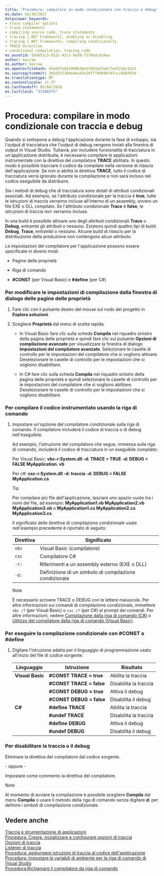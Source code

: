 ```yaml
---
title: 'Procedura: compilare in modo condizionale con traccia e debug'
ms.date: 03/30/2017
helpviewer_keywords:
- trace compiler options
- trace statements
- compiling source code, trace statements
- tracing [.NET Framework], enabling or disabling
- tracing [.NET Framework], compiling conditionally
- TRACE directive
- conditional compilation, tracing code
ms.assetid: 56d051c3-012c-42c1-9a58-7270edc624aa
author: mairaw
ms.author: mairaw
ms.openlocfilehash: 45e62fed53999636e23693ad7e61fedf21bc5423
ms.sourcegitcommit: 3d5d33f384eeba41b2dff79d096f47ccc8d8f03d
ms.translationtype: MT
ms.contentlocale: it-IT
ms.lasthandoff: 05/04/2018
ms.locfileid: "33390575"
---
```

# <a name="how-to-compile-conditionally-with-trace-and-debug"></a>Procedura: compilare in modo condizionale con traccia e debug
Quando si sottopone a debug l'applicazione durante la fase di sviluppo, sia l'output di tracciatura che l'output di debug vengono inviati alla finestra di output in Visual Studio. Tuttavia, per includere funzionalità di tracciatura in un'applicazione distribuita, è necessario compilare le applicazioni instrumentate con la direttiva del compilatore **TRACE** abilitata. In questo modo è possibile tracciare il codice da compilare nella versione di rilascio dell'applicazione. Se non si abilita la direttiva **TRACE**, tutto il codice di tracciatura verrà ignorato durante la compilazione e non sarà incluso nel codice eseguibile da distribuire.  
  
 Sia i metodi di debug che di tracciatura sono dotati di attributi condizionali associati. Ad esempio, se l'attributo condizionale per la traccia è **true**, tutte le istruzioni di traccia verranno incluse all'interno di un assembly, ovvero un file EXE o DLL compilato. Se l'attributo condizionale **Trace** è **false**, le istruzioni di traccia non verranno incluse.  
  
 In una build è possibile attivare uno degli attributi condizionali **Trace** o **Debug**, entrambi gli attributi o nessuno. Esistono quindi quattro tipi di build: **Debug**, **Trace**, entrambi o nessuno. Alcune build di rilascio per la distribuzione della produzione non contengono alcun attributo.  
  
 Le impostazioni del compilatore per l'applicazione possono essere specificate in diversi modi:  
  
-   Pagine delle proprietà  
  
-   Riga di comando  
  
-   **#CONST** (per Visual Basic) e **#define** (per C#)  
  
### <a name="to-change-compile-settings-from-the-property-pages-dialog-box"></a>Per modificare le impostazioni di compilazione dalla finestra di dialogo delle pagine delle proprietà  
  
1.  Fare clic con il pulsante destro del mouse sul nodo del progetto in **Esplora soluzioni**.  
  
2.  Scegliere **Proprietà** dal menu di scelta rapida.  
  
    -   In Visual Basic fare clic sulla scheda **Compila** nel riquadro sinistro della pagina delle proprietà e quindi fare clic sul pulsante **Opzioni di compilazione avanzate** per visualizzare la finestra di dialogo **Impostazioni del compilatore avanzate**. Selezionare le caselle di controllo per le impostazioni del compilatore che si vogliono attivare. Deselezionare le caselle di controllo per le impostazioni che si vogliono disabilitare.  
  
    -   In C# fare clic sulla scheda **Compila** nel riquadro sinistro della pagina delle proprietà e quindi selezionare le caselle di controllo per le impostazioni del compilatore che si vogliono abilitare. Deselezionare le caselle di controllo per le impostazioni che si vogliono disabilitare.  
  
### <a name="to-compile-instrumented-code-using-the-command-line"></a>Per compilare il codice instrumentato usando la riga di comando  
  
1.  Impostare un'opzione del compilatore condizionale sulla riga di comando. Il compilatore includerà il codice di traccia o di debug nell'eseguibile.  
  
     Ad esempio, l'istruzione del compilatore che segue, immessa sulla riga di comando, includerà il codice di tracciatura in un eseguibile compilato:  
  
     Per Visual Basic: **vbc-r:System.dll -d: TRACE = TRUE -d: DEBUG = FALSE MyApplication. vb**  
  
     Per c#: **csc-r:System.dll -d: traccia -d: DEBUG = FALSE MyApplication.cs**  
  
    > [!TIP]
    >  Per compilare più file dell'applicazione, lasciare uno spazio vuoto tra i nomi dei file, ad esempio: **MyApplication1.vb MyApplication2.vb MyApplication3.vb** o **MyApplication1.cs MyApplication2.cs MyApplication3.cs**.  
  
     Il significato delle direttive di compilazione condizionale usate nell'esempio precedente è riportato di seguito:  
  
    |Direttiva|Significato|  
    |---------------|-------------|  
    |`vbc`|Visual Basic (compilatore)|  
    |`csc`|Compilatore C#|  
    |`-r:`|Riferimenti a un assembly esterno (EXE o DLL)|  
    |`-d:`|Definizione di un simbolo di compilazione condizionale|  
  
    > [!NOTE]
    >  È necessario scrivere TRACE o DEBUG con le lettere maiuscole. Per altre informazioni sui comandi di compilazione condizionale, immettere `vbc /?` (per Visual Basic) o `csc /?` (per C#) al prompt dei comandi. Per altre informazioni, vedere [Compilazione dalla riga di comando (C#)](~/docs/csharp/language-reference/compiler-options/how-to-set-environment-variables-for-the-visual-studio-command-line.md) o [Utilizzo del compilatore dalla riga di comando (Visual Basic)](~/docs/visual-basic/reference/command-line-compiler/how-to-invoke-the-command-line-compiler.md).  
  
### <a name="to-perform-conditional-compilation-using-const-or-define"></a>Per eseguire la compilazione condizionale con #CONST o #define  
  
1.  Digitare l'istruzione adatta per il linguaggio di programmazione usato all'inizio del file di codice sorgente.  
  
    |Linguaggio|Istruzione|Risultato|  
    |--------------|---------------|------------|  
    |**Visual Basic**|**#CONST TRACE = true**|Abilita la traccia|  
    ||**#CONST TRACE = false**|Disabilita la traccia|  
    ||**#CONST DEBUG = true**|Attiva il debug|  
    ||**#CONST DEBUG = false**|Disabilita il debug|  
    |**C#**|**#define TRACE**|Abilita la traccia|  
    ||**#undef TRACE**|Disabilita la traccia|  
    ||**#define DEBUG**|Attiva il debug|  
    ||**#undef DEBUG**|Disabilita il debug|  
  
### <a name="to-disable-tracing-or-debugging"></a>Per disabilitare la traccia o il debug  
  
Eliminare la direttiva del compilatore dal codice sorgente.  
  
\- oppure -  
  
Impostare come commento la direttiva del compilatore.  
  
> [!NOTE]
>  Al momento di avviare la compilazione è possibile scegliere **Compila** dal menu **Compila** o usare il metodo della riga di comando senza digitare **d:** per definire i simboli di compilazione condizionale.  
  
## <a name="see-also"></a>Vedere anche  
 [Traccia e strumentazione di applicazioni](../../../docs/framework/debug-trace-profile/tracing-and-instrumenting-applications.md)  
 [Procedura: Creare, inizializzare e configurare opzioni di traccia](../../../docs/framework/debug-trace-profile/how-to-create-initialize-and-configure-trace-switches.md)  
 [Opzioni di traccia](../../../docs/framework/debug-trace-profile/trace-switches.md)  
 [Listener di traccia](../../../docs/framework/debug-trace-profile/trace-listeners.md)  
 [Procedura: aggiungere istruzioni di traccia al codice dell'applicazione](../../../docs/framework/debug-trace-profile/how-to-add-trace-statements-to-application-code.md)  
 [Procedura: Impostare le variabili di ambiente per la riga di comando di Visual Studio](~/docs/csharp/language-reference/compiler-options/how-to-set-environment-variables-for-the-visual-studio-command-line.md)  
 [Procedura:Richiamare il compilatore da riga di comando](~/docs/visual-basic/reference/command-line-compiler/how-to-invoke-the-command-line-compiler.md)
